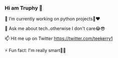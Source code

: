 ### Hi am Truphy 👋  



 🔭 I’m currently working on python projects🐍❤️  
 
  💬 Ask me about tech..otherwise I don't care😂😎  
  
  📫 Hit me up on Twitter https://twitter.com/teekerry1  
  
  ⚡ Fun fact: I'm really smart🧠😊

